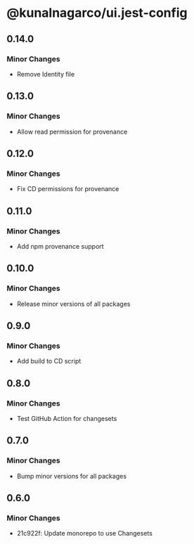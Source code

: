 # @kunalnagarco/ui.jest-config

## 0.14.0

### Minor Changes

- Remove Identity file

## 0.13.0

### Minor Changes

- Allow read permission for provenance

## 0.12.0

### Minor Changes

- Fix CD permissions for provenance

## 0.11.0

### Minor Changes

- Add npm provenance support

## 0.10.0

### Minor Changes

- Release minor versions of all packages

## 0.9.0

### Minor Changes

- Add build to CD script

## 0.8.0

### Minor Changes

- Test GitHub Action for changesets

## 0.7.0

### Minor Changes

- Bump minor versions for all packages

## 0.6.0

### Minor Changes

- 21c922f: Update monorepo to use Changesets

